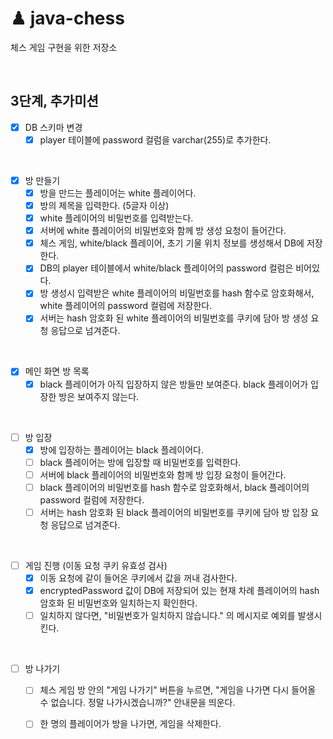 # ♟ java-chess
체스 게임 구현을 위한 저장소

<br>

## 3단계, 추가미션

- [x] DB 스키마 변경
  - [x] player 테이블에 password 컬럼을 varchar(255)로 추가한다.

<br>

- [x] 방 만들기
  - [x] 방을 만드는 플레이어는 white 플레이어다.
  - [x] 방의 제목을 입력한다. (5글자 이상)
  - [x] white 플레이어의 비밀번호를 입력받는다.
  - [x] 서버에 white 플레이어의 비밀번호와 함께 방 생성 요청이 들어간다.
  - [x] 체스 게임, white/black 플레이어, 초기 기물 위치 정보를 생성해서 DB에 저장한다.
  - [x] DB의 player 테이블에서 white/black 플레이어의 password 컬럼은 비어있다.
  - [x] 방 생성시 입력받은 white 플레이어의 비밀번호를 hash 함수로 암호화해서, white 플레이어의 password 컬럼에 저장한다.
  - [x] 서버는 hash 암호화 된 white 플레이어의 비밀번호를 쿠키에 담아 방 생성 요청 응답으로 넘겨준다.

<br>

- [x] 메인 화면 방 목록
  - [x] black 플레이어가 아직 입장하지 않은 방들만 보여준다. black 플레이어가 입장한 방은 보여주지 않는다.

<br>

- [ ] 방 입장
  - [x] 방에 입장하는 플레이어는 black 플레이어다.
  - [ ] black 플레이어는 방에 입장할 때 비밀번호를 입력한다.
  - [ ] 서버에 black 플레이어의 비밀번호와 함께 방 입장 요청이 들어간다.
  - [ ] black 플레이어의 비밀번호를 hash 함수로 암호화해서, black 플레이어의 password 컬럼에 저장한다.
  - [ ] 서버는 hash 암호화 된 black 플레이어의 비밀번호를 쿠키에 담아 방 입장 요청 응답으로 넘겨준다.

<br>

- [ ] 게임 진행 (이동 요청 쿠키 유효성 검사)
  - [x] 이동 요청에 같이 들어온 쿠키에서 값을 꺼내 검사한다.
  - [x] encryptedPassword 값이 DB에 저장되어 있는 현재 차례 플레이어의 hash 암호화 된 비밀번호와 일치하는지 확인한다.
  - [ ] 일치하지 않다면, "비밀번호가 일치하지 않습니다." 의 메시지로 예외를 발생시킨다.

<br>

- [ ] 방 나가기
  - [ ] 체스 게임 방 안의 "게임 나가기" 버튼을 누르면, "게임을 나가면 다시 들어올 수 없습니다. 정말 나가시겠습니까?" 안내문을 띄운다.
  - [ ] 한 명의 플레이어가 방을 나가면, 게임을 삭제한다.
    

<br>